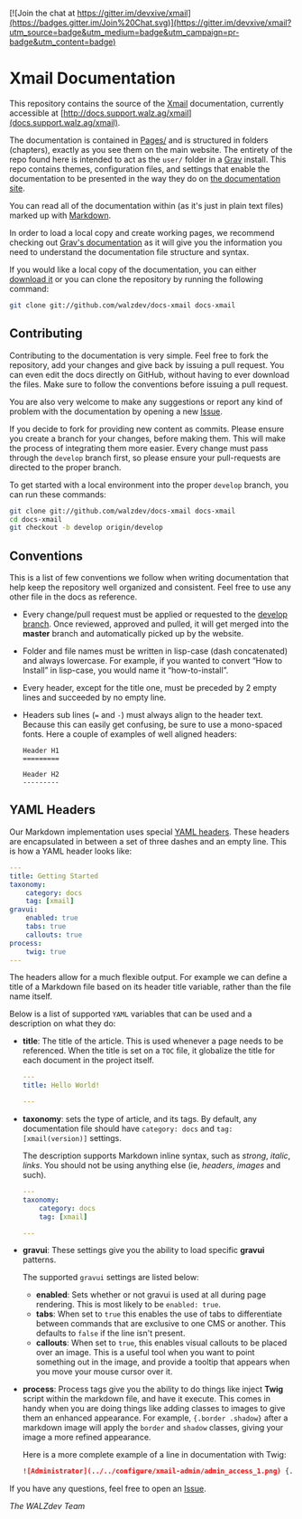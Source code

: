 [![Join the chat at https://gitter.im/devxive/xmail](https://badges.gitter.im/Join%20Chat.svg)](https://gitter.im/devxive/xmail?utm_source=badge&utm_medium=badge&utm_campaign=pr-badge&utm_content=badge)

# Xmail Documentation

This repository contains the source of the [Xmail](https://github.com/devxive/xmail) documentation, currently accessible at [http://docs.support.walz.ag/xmail](docs.support.walz.ag/xmail).

The documentation is contained in [Pages/](Pages) and is structured in folders (chapters), exactly as you see them on the main website. The entirety of the repo found here is intended to act as the `user/` folder in a [Grav](http://getgrav.org) install. This repo contains themes, configuration files, and settings that enable the documentation to be presented in the way they do on [the documentation site](http://docs.support.walz.ag/xmail).

You can read all of the documentation within (as it's just in plain text files) marked up with [Markdown](http://daringfireball.net/projects/markdown/).

In order to load a local copy and create working pages, we recommend checking out [Grav's documentation](http://learn.getgrav.org/) as it will give you the information you need to understand the documentation file structure and syntax.

If you would like a local copy of the documentation, you can either [download it](https://github.com/walzdev/docs-xmail/archive/master.zip) or you can clone the repository by running the following command:

~~~ .bash
git clone git://github.com/walzdev/docs-xmail docs-xmail
~~~


Contributing
------------
Contributing to the documentation is very simple. Feel free to fork the repository, add your changes and give back by issuing a pull request. You can even edit the docs directly on GitHub, without having to ever download the files. Make sure to follow the conventions before issuing a pull request.

You are also very welcome to make any suggestions or report any kind of problem with the documentation by opening a new [Issue](https://github.com/walzdev/docs-xmail/issues/new).

If you decide to fork for providing new content as commits. Please ensure you create a branch for your changes, before making them. This will make the process of integrating them more easier. Every change must pass through the `develop` branch first, so please ensure your pull-requests are directed to the proper branch.

To get started with a local environment into the proper `develop` branch, you can run these commands:

~~~ .bash
git clone git://github.com/walzdev/docs-xmail docs-xmail
cd docs-xmail
git checkout -b develop origin/develop
~~~


Conventions
-----------

This is a list of few conventions we follow when writing documentation that help keep the repository well organized and consistent. Feel free to use any other file in the docs as reference.

* Every change/pull request must be applied or requested to the [develop branch](https://github.com/walzdev/docs-xmail/tree/develop). Once reviewed, approved and pulled, it will get merged into the **master** branch and automatically picked up by the website.

* Folder and file names must be written in lisp-case (dash concatenated) and always lowercase. For example, if you wanted to convert “How to Install” in lisp-case, you would name it “how-to-install”.

* Every header, except for the title one, must be preceded by 2 empty lines and succeeded by no empty line.

* Headers sub lines (`=` and `-`) must always align to the header text. Because this can easily get confusing, be sure to use a mono-spaced fonts. Here a couple of examples of well aligned headers:

    ~~~
    Header H1
    =========

    Header H2
    ---------
    ~~~


YAML Headers
------------

Our Markdown implementation uses special [YAML headers](http://www.yaml.org/spec/1.2/spec.html). These headers are encapsulated in between a set of three dashes and an empty line. This is how a YAML header looks like:

```yaml
---
title: Getting Started
taxonomy:
    category: docs
    tag: [xmail]
gravui:
    enabled: true
    tabs: true
    callouts: true
process:
    twig: true
---
```

The headers allow for a much flexible output. For example we can define a title of a Markdown file based on its header title variable, rather than the file name itself.

Below is a list of supported `YAML` variables that can be used and a description on what they do:

* **title**: The title of the article. This is used whenever a page needs to be referenced. When the title is set on a `TOC` file, it globalize the title for each document in the project itself.

    ```yaml
    ---
    title: Hello World!

    ---
    ```

* **taxonomy**: sets the type of article, and its tags. By default, any documentation file should have `category: docs` and `tag: [xmail(version)]` settings.

    The description supports Markdown inline syntax, such as _strong_, _italic_, _links_. You should not be using anything else (ie, _headers_, _images_ and such).

    ```yaml
    ---
    taxonomy:
        category: docs
        tag: [xmail]

    ---
    ```


* **gravui**: These settings give you the ability to load specific **gravui** patterns.

   The supported `gravui` settings are listed below:
   * **enabled**: Sets whether or not gravui is used at all during page rendering. This is most likely to be `enabled: true`.
   * **tabs**: When set to `true` this enables the use of tabs to differentiate between commands that are exclusive to one CMS or another. This defaults to `false` if the line isn't present.
   * **callouts**: When set to `true`, this enables visual callouts to be placed over an image. This is a useful tool when you want to point something out in the image, and provide a tooltip that appears when you move your mouse cursor over it.

* **process**: Process tags give you the ability to do things like inject **Twig** script within the markdown file, and have it execute. This comes in handy when you are doing things like adding classes to images to give them an enhanced appearance. For example, `{.border .shadow}` after a markdown image will apply the `border` and `shadow` classes, giving your image a more refined appearance.

    Here is a more complete example of a line in documentation with Twig:

    ```markdown
    ![Administrator](../../configure/xmail-admin/admin_access_1.png) {.border .shadow}
    ```

If you have any questions, feel free to open an [Issue](https://github.com/walzdev/docs-xmail/issues/new).

_The WALZdev Team_
